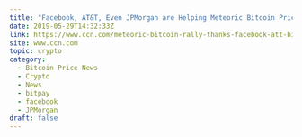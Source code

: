 ```yaml
---
title: "Facebook, AT&T, Even JPMorgan are Helping Meteoric Bitcoin Price Rally: BitPay Exec"
date: 2019-05-29T14:32:33Z
link: https://www.ccn.com/meteoric-bitcoin-rally-thanks-facebook-att-bitpay-exec?utm_medium=RSS&utm_source=hune
site: www.ccn.com
topic: crypto
category:
  - Bitcoin Price News
  - Crypto
  - News
  - bitpay
  - facebook
  - JPMorgan
draft: false
---
```

